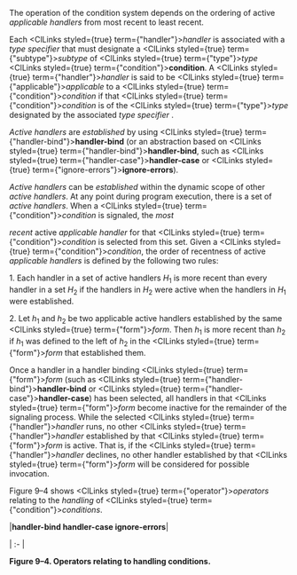  



The operation of the condition system depends on the ordering of active *applicable handlers* from most recent to least recent. 



Each <ClLinks styled={true} term={"handler"}><i>handler</i></ClLinks> is associated with a *type specifier* that must designate a <ClLinks styled={true} term={"subtype"}><i>subtype</i></ClLinks> of <ClLinks styled={true} term={"type"}><i>type</i></ClLinks> <ClLinks styled={true} term={"condition"}><b>condition</b></ClLinks>. A <ClLinks styled={true} term={"handler"}><i>handler</i></ClLinks> is said to be <ClLinks styled={true} term={"applicable"}><i>applicable</i></ClLinks> to a <ClLinks styled={true} term={"condition"}><i>condition</i></ClLinks> if that <ClLinks styled={true} term={"condition"}><i>condition</i></ClLinks> is of the <ClLinks styled={true} term={"type"}><i>type</i></ClLinks> designated by the associated *type specifier* . 



*Active handlers* are *established* by using <ClLinks styled={true} term={"handler-bind"}><b>handler-bind</b></ClLinks> (or an abstraction based on <ClLinks styled={true} term={"handler-bind"}><b>handler-bind</b></ClLinks>, such as <ClLinks styled={true} term={"handler-case"}><b>handler-case</b></ClLinks> or <ClLinks styled={true} term={"ignore-errors"}><b>ignore-errors</b></ClLinks>). 



*Active handlers* can be *established* within the dynamic scope of other *active handlers*. At any point during program execution, there is a set of *active handlers*. When a <ClLinks styled={true} term={"condition"}><i>condition</i></ClLinks> is signaled, the *most* 







 



 



*recent* active *applicable handler* for that <ClLinks styled={true} term={"condition"}><i>condition</i></ClLinks> is selected from this set. Given a <ClLinks styled={true} term={"condition"}><i>condition</i></ClLinks>, the order of recentness of active *applicable handlers* is defined by the following two rules: 



1\. Each handler in a set of active handlers *H*<sub>1</sub> is more recent than every handler in a set *H*<sub>2</sub> if the handlers in *H*<sub>2</sub> were active when the handlers in *H*<sub>1</sub> were established. 



2\. Let *h*<sub>1</sub> and *h*<sub>2</sub> be two applicable active handlers established by the same <ClLinks styled={true} term={"form"}><i>form</i></ClLinks>. Then *h*<sub>1</sub> is more recent than *h*<sub>2</sub> if *h*<sub>1</sub> was defined to the left of *h*<sub>2</sub> in the <ClLinks styled={true} term={"form"}><i>form</i></ClLinks> that established them. 



Once a handler in a handler binding <ClLinks styled={true} term={"form"}><i>form</i></ClLinks> (such as <ClLinks styled={true} term={"handler-bind"}><b>handler-bind</b></ClLinks> or <ClLinks styled={true} term={"handler-case"}><b>handler-case</b></ClLinks>) has been selected, all handlers in that <ClLinks styled={true} term={"form"}><i>form</i></ClLinks> become inactive for the remainder of the signaling process. While the selected <ClLinks styled={true} term={"handler"}><i>handler</i></ClLinks> runs, no other <ClLinks styled={true} term={"handler"}><i>handler</i></ClLinks> established by that <ClLinks styled={true} term={"form"}><i>form</i></ClLinks> is active. That is, if the <ClLinks styled={true} term={"handler"}><i>handler</i></ClLinks> declines, no other handler established by that <ClLinks styled={true} term={"form"}><i>form</i></ClLinks> will be considered for possible invocation. 



Figure 9–4 shows <ClLinks styled={true} term={"operator"}><i>operators</i></ClLinks> relating to the *handling* of <ClLinks styled={true} term={"condition"}><i>conditions</i></ClLinks>. 



|**handler-bind handler-case ignore-errors**|

| :- |





**Figure 9–4. Operators relating to handling conditions.** 



